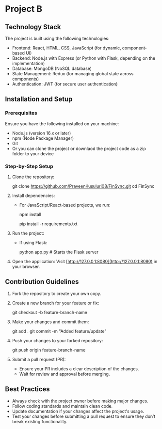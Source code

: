 # Project B

## Technology Stack
The project is built using the following technologies:

- Frontend: React, HTML, CSS, JavaScript (for dynamic, component-based UI)
- Backend: Node.js with Express (or Python with Flask, depending on the implementation)
- Database: MongoDB (NoSQL database)
- State Management: Redux (for managing global state across components)
- Authentication: JWT (for secure user authentication)

## Installation and Setup

### Prerequisites
Ensure you have the following installed on your machine:
- Node.js (version 16.x or later)
- npm (Node Package Manager)
- Git
- Or you can clone the project or downlaod the project code as a zip folder to your device

### Step-by-Step Setup

1. Clone the repository:

   git clone https://github.com/PraveenKusuluri08/FinSync.git
   cd FinSync


2. Install dependencies:
   - For JavaScript/React-based projects, we run:
  
     npm install

     pip install -r requirements.txt
  

3. Run the project:

   - If using Flask:
  
     python app.py  # Starts the Flask server
  

4. Open the application:
   Visit [http://127.0.0.1:8080](http://127.0.0.1:8080) in your browser.

## Contribution Guidelines

1. Fork the repository to create your own copy.
2. Create a new branch for your feature or fix:

   git checkout -b feature-branch-name

3. Make your changes and commit them:

   git add .
   git commit -m "Added feature/update"

4. Push your changes to your forked repository:

   git push origin feature-branch-name

5. Submit a pull request (PR):
   - Ensure your PR includes a clear description of the changes.
   - Wait for review and approval before merging.

## Best Practices
- Always check with the project owner before making major changes.
- Follow coding standards and maintain clean code.
- Update documentation if your changes affect the project's usage.
- Test your changes before submitting a pull request to ensure they don’t break existing functionality.

